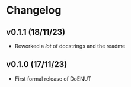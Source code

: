 # Changelog

## v0.1.1 (18/11/23)

- Reworked a _lot_ of docstrings and the readme

## v0.1.0 (17/11/23)

- First formal release of DoENUT
